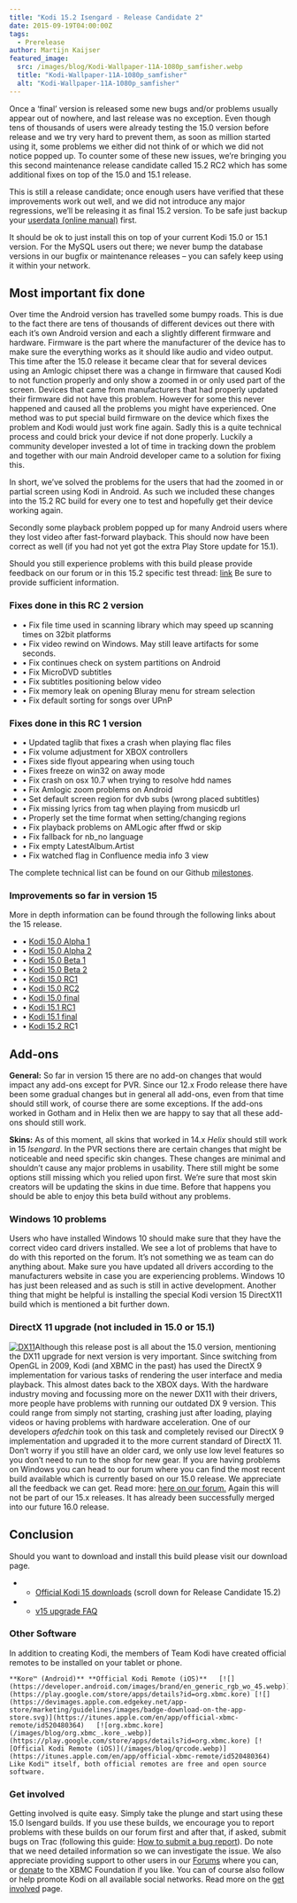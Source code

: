 ```yaml
---
title: "Kodi 15.2 Isengard - Release Candidate 2"
date: 2015-09-19T04:00:00Z
tags:
  - Prerelease
author: Martijn Kaijser
featured_image:
  src: /images/blog/Kodi-Wallpaper-11A-1080p_samfisher.webp
  title: "Kodi-Wallpaper-11A-1080p_samfisher"
  alt: "Kodi-Wallpaper-11A-1080p_samfisher"
---
```


Once a ‘final’ version is released some new bugs and/or problems usually appear out of nowhere, and last release was no exception. Even though tens of thousands of users were already testing the 15.0 version before release and we try very hard to prevent them, as soon as million started using it, some problems we either did not think of or which we did not notice popped up. To counter some of these new issues, we’re bringing you this second maintenance release candidate called 15.2 RC2 which has some additional fixes on top of the 15.0 and 15.1 release.

This is still a release candidate; once enough users have verified that these improvements work out well, and we did not introduce any major regressions, we’ll be releasing it as final 15.2 version. To be safe just backup your [userdata (online manual)](https://kodi.wiki/view/Userdata) first.

It should be ok to just install this on top of your current Kodi 15.0 or 15.1 version. For the MySQL users out there; we never bump the database versions in our bugfix or maintenance releases – you can safely keep using it within your network.

## Most important fix done

Over time the Android version has travelled some bumpy roads. This is due to the fact there are tens of thousands of different devices out there with each it’s own Android version and each a slightly different firmware and hardware. Firmware is the part where the manufacturer of the device has to make sure the everything works as it should like audio and video output. This time after the 15.0 release it became clear that for several devices using an Amlogic chipset there was a change in firmware that caused Kodi to not function properly and only show a zoomed in or only used part of the screen. Devices that came from manufacturers that had properly updated their firmware did not have this problem. However for some this never happened and caused all the problems you might have experienced. One method was to put special build firmware on the device which fixes the problem and Kodi would just work fine again. Sadly this is a quite technical process and could brick your device if not done properly. Luckily a community developer invested a lot of time in tracking down the problem and together with our main Android developer came to a solution for fixing this.

In short, we’ve solved the problems for the users that had the zoomed in or partial screen using Kodi in Android. As such we included these changes into the 15.2 RC build for every one to test and hopefully get their device working again.

Secondly some playback problem popped up for many Android users where they lost video after fast-forward playback. This should now have been correct as well (if you had not yet got the extra Play Store update for 15.1).

Should you still experience problems with this build please provide feedback on our forum or in this 15.2 specific test thread: [link](https://forum.kodi.tv/showthread.php?tid=233293) Be sure to provide sufficient information.

### Fixes done in this RC 2 version

- • Fix file time used in scanning library which may speed up scanning times on 32bit platforms
- • Fix video rewind on Windows. May still leave artifacts for some seconds.
- • Fix continues check on system partitions on Android
- • Fix MicroDVD subtitles
- • Fix subtitles positioning below video
- • Fix memory leak on opening Bluray menu for stream selection
- • Fix default sorting for songs over UPnP

### Fixes done in this RC 1 version

- • Updated taglib that fixes a crash when playing flac files
- • Fix volume adjustment for XBOX controllers
- • Fixes side flyout appearing when using touch
- • Fixes freeze on win32 on away mode
- • Fix crash on osx 10.7 when trying to resolve hdd names
- • Fix Amlogic zoom problems on Android
- • Set default screen region for dvb subs (wrong placed subtitles)
- • Fix missing lyrics from tag when playing from musicdb url
- • Properly set the time format when setting/changing regions
- • Fix playback problems on AMLogic after ffwd or skip
- • Fix fallback for nb_no language
- • Fix empty LatestAlbum.Artist
- • Fix watched flag in Confluence media info 3 view

The complete technical list can be found on our Github [milestones](https://github.com/xbmc/xbmc/issues?q=milestone%3A%22Isengard+15.2%22+is%3Aclosed).

### Improvements so far in version 15

More in depth information can be found through the following links about the 15 release.

- • [Kodi 15.0 Alpha 1](/article/kodi-150-alpha-1-road-isengard)
- • [Kodi 15.0 Alpha 2](/article/kodi-150-isengard-alpha-2)
- • [Kodi 15.0 Beta 1](/article/kodi-150-isengard-beta-1 "Kodi 15.0 Isengard – Beta 1")
- • [Kodi 15.0 Beta 2](/article/kodi-150-isengard--beta-2 "Kodi 15.0 Isengard – Beta 2")
- • [Kodi 15.0 RC1](/article/kodi-150-isengard-rc-1)
- • [Kodi 15.0 RC2](/article/kodi-150-isengard--rc-2)
- • [Kodi 15.0 final](/article/kodi-150-isengard-one-release-rule-them-all)
- • [Kodi 15.1 RC1](/article/kodi-151-isengard-release-candidate)
- • [Kodi 15.1 final](/article/kodi-151-isengard-maintenance-release)
- • [Kodi 15.2 RC](/article/kodi-152-isengard-release-candidate)1

## Add-ons

**General:** So far in version 15 there are no add-on changes that would impact any add-ons except for PVR. Since our 12.x Frodo release there have been some gradual changes but in general all add-ons, even from that time should still work, of course there are some exceptions. If the add-ons worked in Gotham and in Helix then we are happy to say that all these add-ons should still work.

**Skins:** As of this moment, all skins that worked in 14.x _Helix_ should still work in 15 _Isengard_. In the PVR sections there are certain changes that might be noticeable and need specific skin changes. These changes are minimal and shouldn’t cause any major problems in usability. There still might be some options still missing which you relied upon first. We’re sure that most skin creators will be updating the skins in due time. Before that happens you should be able to enjoy this beta build without any problems.

### Windows 10 problems

Users who have installed Windows 10 should make sure that they have the correct video card drivers installed. We see a lot of problems that have to do with this reported on the forum. It’s not something we as team can do anything about. Make sure you have updated all drivers according to the manufacturers website in case you are experiencing problems. Windows 10 has just been released and as such is still in active development. Another thing that might be helpful is installing the special Kodi version 15 DirectX11 build which is mentioned a bit further down.

### DirectX 11 upgrade (not included in 15.0 or 15.1)

[![DX11](/images/blog/DX11.webp)](/images/blog/DX11.webp)Although this release post is all about the 15.0 version, mentioning the DX11 upgrade for next version is very important. Since switching from OpenGL in 2009, Kodi (and XBMC in the past) has used the DirectX 9 implementation for various tasks of rendering the user interface and media playback. This almost dates back to the XBOX days. With the hardware industry moving and focussing more on the newer DX11 with their drivers, more people have problems with running our outdated DX 9 version. This could range from simply not starting, crashing just after loading, playing videos or having problems with hardware acceleration. One of our developers _afedchin_ took on this task and completely revised our DirectX 9 implementation and upgraded it to the more current standard of DirectX 11. Don’t worry if you still have an older card, we only use low level features so you don’t need to run to the shop for new gear. If you are having problems on Windows you can head to our forum where you can find the most recent build available which is currently based on our 15.0 release. We appreciate all the feedback we can get. Read more: [here on our forum.](https://forum.kodi.tv/showthread.php?tid=218274) Again this will not be part of our 15.x releases. It has already been successfully merged into our future 16.0 release.

## Conclusion

Should you want to download and install this build please visit our download page.

- - [Official Kodi 15 downloads](/download) (scroll down for Release Candidate 15.2)
- - [v15 upgrade FAQ](https://kodi.wiki/view/Isengard_FAQ)

### Other Software

In addition to creating Kodi, the members of Team Kodi have created official remotes to be installed on your tablet or phone.

    **Kore™ (Android)** **Official Kodi Remote (iOS)**   [![](https://developer.android.com/images/brand/en_generic_rgb_wo_45.webp)](https://play.google.com/store/apps/details?id=org.xbmc.kore) [![](https://devimages.apple.com.edgekey.net/app-store/marketing/guidelines/images/badge-download-on-the-app-store.svg)](https://itunes.apple.com/en/app/official-xbmc-remote/id520480364)   [![org.xbmc.kore](/images/blog/org.xbmc_.kore_.webp)](https://play.google.com/store/apps/details?id=org.xbmc.kore) [![Official Kodi Remote (iOS)](/images/blog/qrcode.webp)](https://itunes.apple.com/en/app/official-xbmc-remote/id520480364)    Like Kodi™ itself, both official remotes are free and open source software.

### Get involved

Getting involved is quite easy. Simply take the plunge and start using these 15.0 Isengard builds. If you use these builds, we encourage you to report problems with these builds on our forum first and after that, if asked, submit bugs on Trac (following this guide: [How to submit a bug report](https://kodi.wiki/view/HOW-TO:Submit_a_bug_report)). Do note that we need detailed information so we can investigate the issue. We also appreciate providing support to other users in our [Forums](https://forum.kodi.tv/ "Kodi Forums") where you can, or [donate](/contribute/donate "XBMC Foundation Donations") to the XBMC Foundation if you like. You can of course also follow or help promote Kodi on all available social networks. Read more on the [get involved](/get-involved) page.
